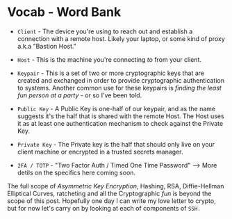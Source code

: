 # Vocab - Word Bank

* `Client` - The device you're using to reach out and establish a connection with a remote host. Likely your laptop, or some kind of proxy a.k.a "Bastion Host."

* `Host` - This is the machine you're connecting *to* from your client.

* `Keypair` - This is a set of two or more cryptographic keys that are created and exchanged in order to provide  cryptographic authentication to systems. Another common use for these keypairs is _finding the least fun person at a party_ - or so I've been told.

* `Public Key` - A Public Key is one-half of our keypair, and as the name suggests it's the half that is shared with the remote Host. The Host uses it as at least one authentication mechanism to check against the Private Key.

* `Private Key` - The Private key is the half that should only live on your client machine or encrypted in a trusted secrets manager.

* `2FA / TOTP` - "Two Factor Auth / Timed One Time Password" --> More detils on the specifics here coming soon.

The full scope of _Asymmetric Key Encryption_, Hashing, RSA, Diffie-Hellman Elliptical Curves, ratcheting and all the Cryptographic _fun_ is beyond the scope of this post. Hopefully one day I can write my love letter to crypto, but for now let's carry on by looking at each of components of `SSH.`
